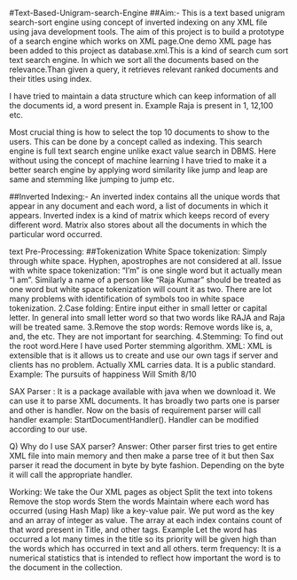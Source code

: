 #Text-Based-Unigram-search-Engine
##Aim:-
This is a text based unigram search-sort engine using concept of inverted indexing on any XML file using java development tools.
The aim of this project is to build a prototype of a search engine which works on XML page.One demo XML page has been added to this project as database.xml.This is a kind of search cum sort text search engine. In which we sort all the documents based on the relevance.Than given a query, it retrieves relevant ranked documents and their titles using index.

I have tried to maintain a data structure which can keep information of all the documents id, a word present in. Example Raja is present in 1, 12,100 etc.

Most crucial thing is how to select the top 10 documents to show to the users. This can be done by a concept called as indexing. This search engine is full text search engine unlike exact value search in DBMS. Here without using the concept of machine learning I have tried to make it a better search engine by applying word similarity like jump and leap are same and stemming like jumping to jump etc.

##Inverted Indexing:-
An inverted index contains all the unique words that appear in any document and each word, a list of documents in which it appears. Inverted index is a kind of matrix which keeps record of every different word. Matrix also stores about all the documents in which the particular word occurred.

text Pre-Processing:
##Tokenization
White Space tokenization: Simply through white space. Hyphen, apostrophes are not considered at all.
Issue with white space tokenization: “I’m” is one single word but it actually mean “I am”. Similarly a name of a person like “Raja Kumar” should be treated as one word but white space tokenization will count it as two. There are lot many problems with identification of symbols too in white space tokenization. 2.Case folding: Entire input either in small letter or capital letter. In general into small letter word so that two words like RAJA and Raja will be treated same. 3.Remove the stop words: Remove words like is, a, and, the etc. They are not important for searching. 4.Stemming: To find out the root word.Here I have used Porter stemming algorithm.
XML:
XML is extensible that is it allows us to create and use our own tags if server and clients has no problem. Actually XML carries data. It is a public standard. Example:
The pursuits of happiness
Will Smith
8/10

SAX Parser :
It is a package available with java when we download it. We can use it to parse XML documents. It has broadly two parts one is parser and other is handler. Now on the basis of requirement parser will call handler example: StartDocumentHandler(). Handler can be modified according to our use.

Q) Why do I use SAX parser? Answer: Other parser first tries to get entire XML file into main memory and then make a parse tree of it but then Sax parser it read the document in byte by byte fashion. Depending on the byte it will call the appropriate handler.

Working:
We take the Our XML pages as object
Split the text into tokens
Remove the stop words
Stem the words
Maintain where each word has occurred (using Hash Map) like a key-value pair. We put word as the key and an array of integer as value. The array at each index contains count of that word present in Title, and other tags. Example Let the word has occurred a lot many times in the title so its priority will be given high than the words which has occurred in text and all others.
term frequency:
It is a numerical statistics that is intended to reflect how important the word is to the document in the collection.
